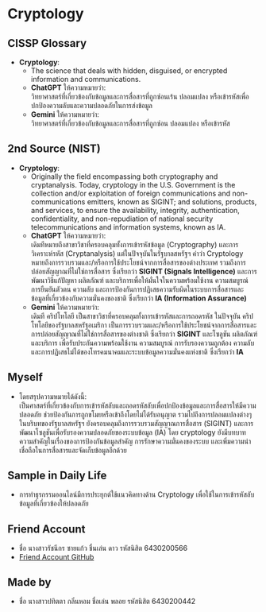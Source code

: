 # Cryptology

## CISSP Glossary
- **Cryptology**:  
  - The science that deals with hidden, disguised, or encrypted information and communications.  
  - **ChatGPT** ให้ความหมายว่า:  
    วิทยาศาสตร์ที่เกี่ยวข้องกับข้อมูลและการสื่อสารที่ถูกซ่อนเร้น ปลอมแปลง หรือเข้ารหัสเพื่อปกป้องความลับและความปลอดภัยในการส่งข้อมูล  
  - **Gemini** ให้ความหมายว่า:  
    วิทยาศาสตร์ที่เกี่ยวข้องกับข้อมูลและการสื่อสารที่ถูกซ่อน ปลอมแปลง หรือเข้ารหัส  

## 2nd Source (NIST)
- **Cryptology**:  
  - Originally the field encompassing both cryptography and cryptanalysis. Today, cryptology in the U.S. Government is the collection and/or exploitation of foreign communications and non-communications emitters, known as SIGINT; and solutions, products, and services, to ensure the availability, integrity, authentication, confidentiality, and non-repudiation of national security telecommunications and information systems, known as IA.  
  - **ChatGPT** ให้ความหมายว่า:  
    เดิมทีหมายถึงสาขาวิชาที่ครอบคลุมทั้งการเข้ารหัสข้อมูล (Cryptography) และการวิเคราะห์รหัส (Cryptanalysis) แต่ในปัจจุบันในรัฐบาลสหรัฐฯ คำว่า Cryptology หมายถึงการรวบรวมและ/หรือการใช้ประโยชน์จากการสื่อสารของต่างประเทศ รวมถึงการปล่อยสัญญาณที่ไม่ใช่การสื่อสาร ซึ่งเรียกว่า **SIGINT (Signals Intelligence)** และการพัฒนาวิธีแก้ปัญหา ผลิตภัณฑ์ และบริการเพื่อให้มั่นใจในความพร้อมใช้งาน ความสมบูรณ์ การยืนยันตัวตน ความลับ และการป้องกันการปฏิเสธความรับผิดในระบบการสื่อสารและข้อมูลที่เกี่ยวข้องกับความมั่นคงของชาติ ซึ่งเรียกว่า **IA (Information Assurance)**  
  - **Gemini** ให้ความหมายว่า:  
    เดิมที คริปโทโลยี เป็นสาขาวิชาที่ครอบคลุมทั้งการเข้ารหัสและการถอดรหัส ในปัจจุบัน คริปโทโลยีของรัฐบาลสหรัฐอเมริกา เป็นการรวบรวมและ/หรือการใช้ประโยชน์จากการสื่อสารและการปล่อยสัญญาณที่ไม่ใช่การสื่อสารของต่างชาติ ซึ่งเรียกว่า **SIGINT** และโซลูชัน ผลิตภัณฑ์ และบริการ เพื่อรับประกันความพร้อมใช้งาน ความสมบูรณ์ การรับรองความถูกต้อง ความลับ และการปฏิเสธไม่ได้ของโทรคมนาคมและระบบข้อมูลความมั่นคงแห่งชาติ ซึ่งเรียกว่า **IA**

## Myself
- โดยสรุปความหมายได้ดังนี้:  
  เป็นศาสตร์ที่เกี่ยวข้องกับการเข้ารหัสลับและถอดรหัสลับเพื่อปกป้องข้อมูลและการสื่อสารให้มีความปลอดภัย ช่วยป้องกันการถูกขโมยหรือเข้าถึงโดยไม่ได้รับอนุญาต รวมไปถึงการปลอมแปลงต่างๆ ในบริบทของรัฐบาลสหรัฐฯ ยังครอบคลุมถึงการรวบรวมสัญญาณการสื่อสาร (SIGINT) และการพัฒนาโซลูชันเพื่อรับรองความปลอดภัยของระบบข้อมูล (IA) โดย cryptology ยังมีบทบาทความสำคัญในเรื่องของการป้องกันข้อมูลสำคัญ การรักษาความมั่นคงของระบบ และเพิ่มความน่าเชื่อถือในการสื่อสารและจัดเก็บข้อมูลอีกด้วย

## Sample in Daily Life
- การทำธุรกรรมออนไลน์มีการประยุกต์ใช้แนวคิดทางด้าน Cryptology เพื่อใช้ในการเข้ารหัสลับข้อมูลที่เกี่ยวข้องให้ปลอดภัย

## Friend Account
- ชื่อ นางสาวรัชนีกร ซายแก้ว ชื่นเล่น ดาว รหัสนิสิต 6430200566
- [Friend Account GitHub](https://6430200566.github.io/cryptology)

## Made by
- ชื่อ นางสาวปทิตตา กลิ่นหอม ชื่อเล่น พลอย รหัสนิสิต 6430200442
